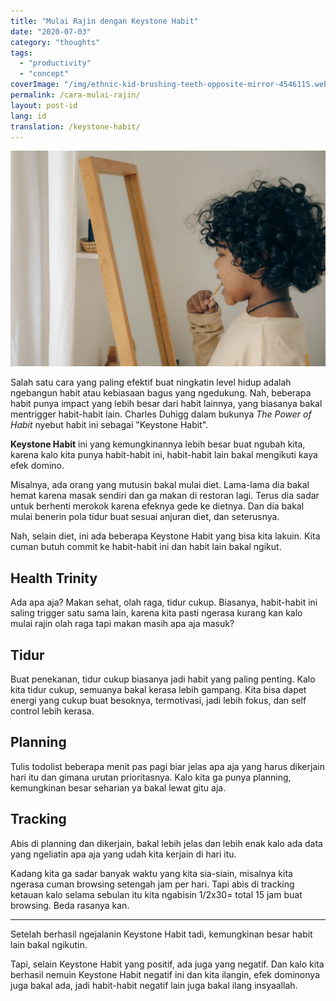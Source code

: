```yaml
---
title: "Mulai Rajin dengan Keystone Habit"
date: "2020-07-03"
category: "thoughts"
tags:
  - "productivity"
  - "concept"
coverImage: "/img/ethnic-kid-brushing-teeth-opposite-mirror-4546115.webp"
permalink: /cara-mulai-rajin/
layout: post-id
lang: id
translation: /keystone-habit/
---
```


![](/img/ethnic-kid-brushing-teeth-opposite-mirror-4546115.webp)

Salah satu cara yang paling efektif buat ningkatin level hidup adalah ngebangun habit atau kebiasaan bagus yang ngedukung. Nah, beberapa habit punya impact yang lebih besar dari habit lainnya, yang biasanya bakal mentrigger habit-habit lain. Charles Duhigg dalam bukunya *The Power of Habit* nyebut habit ini sebagai "Keystone Habit".

**Keystone Habit** ini yang kemungkinannya lebih besar buat ngubah kita, karena kalo kita punya habit-habit ini, habit-habit lain bakal mengikuti kaya efek domino.

Misalnya, ada orang yang mutusin bakal mulai diet. Lama-lama dia bakal hemat karena masak sendiri dan ga makan di restoran lagi. Terus dia sadar untuk berhenti merokok karena efeknya gede ke dietnya. Dan dia bakal mulai benerin pola tidur buat sesuai anjuran diet, dan seterusnya.

Nah, selain diet, ini ada beberapa Keystone Habit yang bisa kita lakuin. Kita cuman butuh commit ke habit-habit ini dan habit lain bakal ngikut.

## Health Trinity

Ada apa aja? Makan sehat, olah raga, tidur cukup. Biasanya, habit-habit ini saling trigger satu sama lain, karena kita pasti ngerasa kurang kan kalo mulai rajin olah raga tapi makan masih apa aja masuk?

## Tidur

Buat penekanan, tidur cukup biasanya jadi habit yang paling penting. Kalo kita tidur cukup, semuanya bakal kerasa lebih gampang. Kita bisa dapet energi yang cukup buat besoknya, termotivasi, jadi lebih fokus, dan self control lebih kerasa.

## Planning

Tulis todolist beberapa menit pas pagi biar jelas apa aja yang harus dikerjain hari itu dan gimana urutan prioritasnya. Kalo kita ga punya planning, kemungkinan besar seharian ya bakal lewat gitu aja.

## Tracking

Abis di planning dan dikerjain, bakal lebih jelas dan lebih enak kalo ada data yang ngeliatin apa aja yang udah kita kerjain di hari itu.

Kadang kita ga sadar banyak waktu yang kita sia-siain, misalnya kita ngerasa cuman browsing setengah jam per hari. Tapi abis di tracking ketauan kalo selama sebulan itu kita ngabisin 1/2x30= total 15 jam buat browsing. Beda rasanya kan.

---

Setelah berhasil ngejalanin Keystone Habit tadi, kemungkinan besar habit lain bakal ngikutin.

Tapi, selain Keystone Habit yang positif, ada juga yang negatif. Dan kalo kita berhasil nemuin Keystone Habit negatif ini dan kita ilangin, efek dominonya juga bakal ada, jadi habit-habit negatif lain juga bakal ilang insyaallah.
